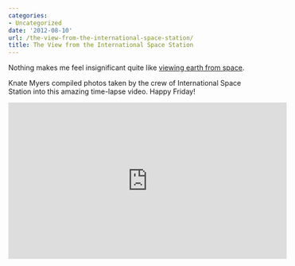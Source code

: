 ```yaml
---
categories:
- Uncategorized
date: '2012-08-10'
url: /the-view-from-the-international-space-station/
title: The View from the International Space Station
---
```


Nothing makes me feel insignificant quite like <a href="http://vimeo.com/45878034">viewing earth from space</a>.

Knate Myers compiled photos taken by the crew of International Space Station into this amazing time-lapse video. Happy Friday!

<iframe class="alignc" src="https://player.vimeo.com/video/45878034" width="560" height="315" frameborder="0" webkitAllowFullScreen mozallowfullscreen allowFullScreen></iframe>